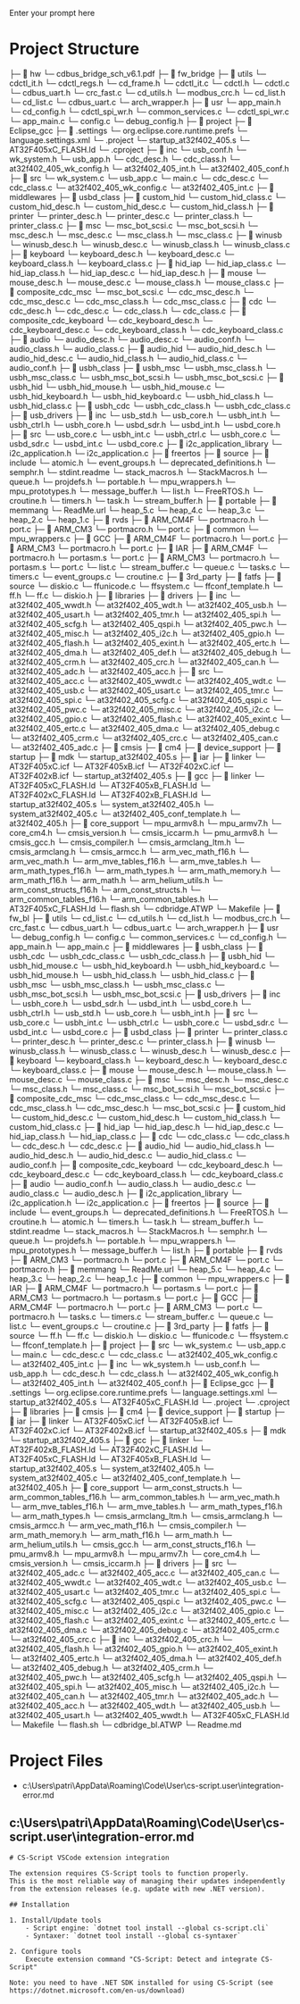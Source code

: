 Enter your prompt here

# Project Structure

├─ 📁 hw
  └─ cdbus_bridge_sch_v6.1.pdf
├─ 📁 fw_bridge
  ├─ 📁 utils
    └─ cdctl_it.h
    └─ cdctl_regs.h
    └─ cd_frame.h
    └─ cdctl_it.c
    └─ cdctl.h
    └─ cdctl.c
    └─ cdbus_uart.h
    └─ crc_fast.c
    └─ cd_utils.h
    └─ modbus_crc.h
    └─ cd_list.h
    └─ cd_list.c
    └─ cdbus_uart.c
    └─ arch_wrapper.h
  ├─ 📁 usr
    └─ app_main.h
    └─ cd_config.h
    └─ cdctl_spi_wr.h
    └─ common_services.c
    └─ cdctl_spi_wr.c
    └─ app_main.c
    └─ config.c
    └─ debug_config.h
  ├─ 📁 project
    ├─ 📁 Eclipse_gcc
      ├─ 📁 .settings
        └─ org.eclipse.core.runtime.prefs
        └─ language.settings.xml
      └─ .project
      └─ startup_at32f402_405.s
      └─ AT32F405xC_FLASH.ld
      └─ .cproject
    ├─ 📁 inc
      └─ usb_conf.h
      └─ wk_system.h
      └─ usb_app.h
      └─ cdc_desc.h
      └─ cdc_class.h
      └─ at32f402_405_wk_config.h
      └─ at32f402_405_int.h
      └─ at32f402_405_conf.h
    ├─ 📁 src
      └─ wk_system.c
      └─ usb_app.c
      └─ main.c
      └─ cdc_desc.c
      └─ cdc_class.c
      └─ at32f402_405_wk_config.c
      └─ at32f402_405_int.c
  ├─ 📁 middlewares
    ├─ 📁 usbd_class
      ├─ 📁 custom_hid
        └─ custom_hid_class.c
        └─ custom_hid_desc.h
        └─ custom_hid_desc.c
        └─ custom_hid_class.h
      ├─ 📁 printer
        └─ printer_desc.h
        └─ printer_desc.c
        └─ printer_class.h
        └─ printer_class.c
      ├─ 📁 msc
        └─ msc_bot_scsi.c
        └─ msc_bot_scsi.h
        └─ msc_desc.h
        └─ msc_desc.c
        └─ msc_class.h
        └─ msc_class.c
      ├─ 📁 winusb
        └─ winusb_desc.h
        └─ winusb_desc.c
        └─ winusb_class.h
        └─ winusb_class.c
      ├─ 📁 keyboard
        └─ keyboard_desc.h
        └─ keyboard_desc.c
        └─ keyboard_class.h
        └─ keyboard_class.c
      ├─ 📁 hid_iap
        └─ hid_iap_class.c
        └─ hid_iap_class.h
        └─ hid_iap_desc.c
        └─ hid_iap_desc.h
      ├─ 📁 mouse
        └─ mouse_desc.h
        └─ mouse_desc.c
        └─ mouse_class.h
        └─ mouse_class.c
      ├─ 📁 composite_cdc_msc
        └─ msc_bot_scsi.c
        └─ cdc_msc_desc.h
        └─ cdc_msc_desc.c
        └─ cdc_msc_class.h
        └─ cdc_msc_class.c
      ├─ 📁 cdc
        └─ cdc_desc.h
        └─ cdc_desc.c
        └─ cdc_class.h
        └─ cdc_class.c
      ├─ 📁 composite_cdc_keyboard
        └─ cdc_keyboard_desc.h
        └─ cdc_keyboard_desc.c
        └─ cdc_keyboard_class.h
        └─ cdc_keyboard_class.c
      ├─ 📁 audio
        └─ audio_desc.h
        └─ audio_desc.c
        └─ audio_conf.h
        └─ audio_class.h
        └─ audio_class.c
      ├─ 📁 audio_hid
        └─ audio_hid_desc.h
        └─ audio_hid_desc.c
        └─ audio_hid_class.h
        └─ audio_hid_class.c
        └─ audio_conf.h
    ├─ 📁 usbh_class
      ├─ 📁 usbh_msc
        └─ usbh_msc_class.h
        └─ usbh_msc_class.c
        └─ usbh_msc_bot_scsi.h
        └─ usbh_msc_bot_scsi.c
      ├─ 📁 usbh_hid
        └─ usbh_hid_mouse.h
        └─ usbh_hid_mouse.c
        └─ usbh_hid_keyboard.h
        └─ usbh_hid_keyboard.c
        └─ usbh_hid_class.h
        └─ usbh_hid_class.c
      ├─ 📁 usbh_cdc
        └─ usbh_cdc_class.h
        └─ usbh_cdc_class.c
    ├─ 📁 usb_drivers
      ├─ 📁 inc
        └─ usb_std.h
        └─ usb_core.h
        └─ usbh_int.h
        └─ usbh_ctrl.h
        └─ usbh_core.h
        └─ usbd_sdr.h
        └─ usbd_int.h
        └─ usbd_core.h
      ├─ 📁 src
        └─ usb_core.c
        └─ usbh_int.c
        └─ usbh_ctrl.c
        └─ usbh_core.c
        └─ usbd_sdr.c
        └─ usbd_int.c
        └─ usbd_core.c
    ├─ 📁 i2c_application_library
      └─ i2c_application.h
      └─ i2c_application.c
    ├─ 📁 freertos
      ├─ 📁 source
        ├─ 📁 include
          └─ atomic.h
          └─ event_groups.h
          └─ deprecated_definitions.h
          └─ semphr.h
          └─ stdint.readme
          └─ stack_macros.h
          └─ StackMacros.h
          └─ queue.h
          └─ projdefs.h
          └─ portable.h
          └─ mpu_wrappers.h
          └─ mpu_prototypes.h
          └─ message_buffer.h
          └─ list.h
          └─ FreeRTOS.h
          └─ croutine.h
          └─ timers.h
          └─ task.h
          └─ stream_buffer.h
        ├─ 📁 portable
          ├─ 📁 memmang
            └─ ReadMe.url
            └─ heap_5.c
            └─ heap_4.c
            └─ heap_3.c
            └─ heap_2.c
            └─ heap_1.c
          ├─ 📁 rvds
            ├─ 📁 ARM_CM4F
              └─ portmacro.h
              └─ port.c
            ├─ 📁 ARM_CM3
              └─ portmacro.h
              └─ port.c
          ├─ 📁 common
            └─ mpu_wrappers.c
          ├─ 📁 GCC
            ├─ 📁 ARM_CM4F
              └─ portmacro.h
              └─ port.c
            ├─ 📁 ARM_CM3
              └─ portmacro.h
              └─ port.c
          ├─ 📁 IAR
            ├─ 📁 ARM_CM4F
              └─ portmacro.h
              └─ portasm.s
              └─ port.c
            ├─ 📁 ARM_CM3
              └─ portmacro.h
              └─ portasm.s
              └─ port.c
        └─ list.c
        └─ stream_buffer.c
        └─ queue.c
        └─ tasks.c
        └─ timers.c
        └─ event_groups.c
        └─ croutine.c
    ├─ 📁 3rd_party
      ├─ 📁 fatfs
        ├─ 📁 source
          └─ diskio.c
          └─ ffunicode.c
          └─ ffsystem.c
          └─ ffconf_template.h
          └─ ff.h
          └─ ff.c
          └─ diskio.h
  ├─ 📁 libraries
    ├─ 📁 drivers
      ├─ 📁 inc
        └─ at32f402_405_wwdt.h
        └─ at32f402_405_wdt.h
        └─ at32f402_405_usb.h
        └─ at32f402_405_usart.h
        └─ at32f402_405_tmr.h
        └─ at32f402_405_spi.h
        └─ at32f402_405_scfg.h
        └─ at32f402_405_qspi.h
        └─ at32f402_405_pwc.h
        └─ at32f402_405_misc.h
        └─ at32f402_405_i2c.h
        └─ at32f402_405_gpio.h
        └─ at32f402_405_flash.h
        └─ at32f402_405_exint.h
        └─ at32f402_405_ertc.h
        └─ at32f402_405_dma.h
        └─ at32f402_405_def.h
        └─ at32f402_405_debug.h
        └─ at32f402_405_crm.h
        └─ at32f402_405_crc.h
        └─ at32f402_405_can.h
        └─ at32f402_405_adc.h
        └─ at32f402_405_acc.h
      ├─ 📁 src
        └─ at32f402_405_acc.c
        └─ at32f402_405_wwdt.c
        └─ at32f402_405_wdt.c
        └─ at32f402_405_usb.c
        └─ at32f402_405_usart.c
        └─ at32f402_405_tmr.c
        └─ at32f402_405_spi.c
        └─ at32f402_405_scfg.c
        └─ at32f402_405_qspi.c
        └─ at32f402_405_pwc.c
        └─ at32f402_405_misc.c
        └─ at32f402_405_i2c.c
        └─ at32f402_405_gpio.c
        └─ at32f402_405_flash.c
        └─ at32f402_405_exint.c
        └─ at32f402_405_ertc.c
        └─ at32f402_405_dma.c
        └─ at32f402_405_debug.c
        └─ at32f402_405_crm.c
        └─ at32f402_405_crc.c
        └─ at32f402_405_can.c
        └─ at32f402_405_adc.c
    ├─ 📁 cmsis
      ├─ 📁 cm4
        ├─ 📁 device_support
          ├─ 📁 startup
            ├─ 📁 mdk
              └─ startup_at32f402_405.s
            ├─ 📁 iar
              ├─ 📁 linker
                └─ AT32F405xC.icf
                └─ AT32F405xB.icf
                └─ AT32F402xC.icf
                └─ AT32F402xB.icf
              └─ startup_at32f402_405.s
            ├─ 📁 gcc
              ├─ 📁 linker
                └─ AT32F405xC_FLASH.ld
                └─ AT32F405xB_FLASH.ld
                └─ AT32F402xC_FLASH.ld
                └─ AT32F402xB_FLASH.ld
              └─ startup_at32f402_405.s
          └─ system_at32f402_405.h
          └─ system_at32f402_405.c
          └─ at32f402_405_conf_template.h
          └─ at32f402_405.h
        ├─ 📁 core_support
          └─ mpu_armv8.h
          └─ mpu_armv7.h
          └─ core_cm4.h
          └─ cmsis_version.h
          └─ cmsis_iccarm.h
          └─ pmu_armv8.h
          └─ cmsis_gcc.h
          └─ cmsis_compiler.h
          └─ cmsis_armclang_ltm.h
          └─ cmsis_armclang.h
          └─ cmsis_armcc.h
          └─ arm_vec_math_f16.h
          └─ arm_vec_math.h
          └─ arm_mve_tables_f16.h
          └─ arm_mve_tables.h
          └─ arm_math_types_f16.h
          └─ arm_math_types.h
          └─ arm_math_memory.h
          └─ arm_math_f16.h
          └─ arm_math.h
          └─ arm_helium_utils.h
          └─ arm_const_structs_f16.h
          └─ arm_const_structs.h
          └─ arm_common_tables_f16.h
          └─ arm_common_tables.h
  └─ AT32F405xC_FLASH.ld
  └─ flash.sh
  └─ cdbridge.ATWP
  └─ Makefile
├─ 📁 fw_bl
  ├─ 📁 utils
    └─ cd_list.c
    └─ cd_utils.h
    └─ cd_list.h
    └─ modbus_crc.h
    └─ crc_fast.c
    └─ cdbus_uart.h
    └─ cdbus_uart.c
    └─ arch_wrapper.h
  ├─ 📁 usr
    └─ debug_config.h
    └─ config.c
    └─ common_services.c
    └─ cd_config.h
    └─ app_main.h
    └─ app_main.c
  ├─ 📁 middlewares
    ├─ 📁 usbh_class
      ├─ 📁 usbh_cdc
        └─ usbh_cdc_class.c
        └─ usbh_cdc_class.h
      ├─ 📁 usbh_hid
        └─ usbh_hid_mouse.c
        └─ usbh_hid_keyboard.h
        └─ usbh_hid_keyboard.c
        └─ usbh_hid_mouse.h
        └─ usbh_hid_class.h
        └─ usbh_hid_class.c
      ├─ 📁 usbh_msc
        └─ usbh_msc_class.h
        └─ usbh_msc_class.c
        └─ usbh_msc_bot_scsi.h
        └─ usbh_msc_bot_scsi.c
    ├─ 📁 usb_drivers
      ├─ 📁 inc
        └─ usbh_core.h
        └─ usbd_sdr.h
        └─ usbd_int.h
        └─ usbd_core.h
        └─ usbh_ctrl.h
        └─ usb_std.h
        └─ usb_core.h
        └─ usbh_int.h
      ├─ 📁 src
        └─ usb_core.c
        └─ usbh_int.c
        └─ usbh_ctrl.c
        └─ usbh_core.c
        └─ usbd_sdr.c
        └─ usbd_int.c
        └─ usbd_core.c
    ├─ 📁 usbd_class
      ├─ 📁 printer
        └─ printer_class.c
        └─ printer_desc.h
        └─ printer_desc.c
        └─ printer_class.h
      ├─ 📁 winusb
        └─ winusb_class.h
        └─ winusb_class.c
        └─ winusb_desc.h
        └─ winusb_desc.c
      ├─ 📁 keyboard
        └─ keyboard_class.h
        └─ keyboard_desc.h
        └─ keyboard_desc.c
        └─ keyboard_class.c
      ├─ 📁 mouse
        └─ mouse_desc.h
        └─ mouse_class.h
        └─ mouse_desc.c
        └─ mouse_class.c
      ├─ 📁 msc
        └─ msc_desc.h
        └─ msc_desc.c
        └─ msc_class.h
        └─ msc_class.c
        └─ msc_bot_scsi.h
        └─ msc_bot_scsi.c
      ├─ 📁 composite_cdc_msc
        └─ cdc_msc_class.c
        └─ cdc_msc_desc.c
        └─ cdc_msc_class.h
        └─ cdc_msc_desc.h
        └─ msc_bot_scsi.c
      ├─ 📁 custom_hid
        └─ custom_hid_desc.c
        └─ custom_hid_desc.h
        └─ custom_hid_class.h
        └─ custom_hid_class.c
      ├─ 📁 hid_iap
        └─ hid_iap_desc.h
        └─ hid_iap_desc.c
        └─ hid_iap_class.h
        └─ hid_iap_class.c
      ├─ 📁 cdc
        └─ cdc_class.c
        └─ cdc_class.h
        └─ cdc_desc.h
        └─ cdc_desc.c
      ├─ 📁 audio_hid
        └─ audio_hid_class.h
        └─ audio_hid_desc.h
        └─ audio_hid_desc.c
        └─ audio_hid_class.c
        └─ audio_conf.h
      ├─ 📁 composite_cdc_keyboard
        └─ cdc_keyboard_desc.h
        └─ cdc_keyboard_desc.c
        └─ cdc_keyboard_class.h
        └─ cdc_keyboard_class.c
      ├─ 📁 audio
        └─ audio_conf.h
        └─ audio_class.h
        └─ audio_desc.c
        └─ audio_class.c
        └─ audio_desc.h
    ├─ 📁 i2c_application_library
      └─ i2c_application.h
      └─ i2c_application.c
    ├─ 📁 freertos
      ├─ 📁 source
        ├─ 📁 include
          └─ event_groups.h
          └─ deprecated_definitions.h
          └─ FreeRTOS.h
          └─ croutine.h
          └─ atomic.h
          └─ timers.h
          └─ task.h
          └─ stream_buffer.h
          └─ stdint.readme
          └─ stack_macros.h
          └─ StackMacros.h
          └─ semphr.h
          └─ queue.h
          └─ projdefs.h
          └─ portable.h
          └─ mpu_wrappers.h
          └─ mpu_prototypes.h
          └─ message_buffer.h
          └─ list.h
        ├─ 📁 portable
          ├─ 📁 rvds
            ├─ 📁 ARM_CM3
              └─ portmacro.h
              └─ port.c
            ├─ 📁 ARM_CM4F
              └─ port.c
              └─ portmacro.h
          ├─ 📁 memmang
            └─ ReadMe.url
            └─ heap_5.c
            └─ heap_4.c
            └─ heap_3.c
            └─ heap_2.c
            └─ heap_1.c
          ├─ 📁 common
            └─ mpu_wrappers.c
          ├─ 📁 IAR
            ├─ 📁 ARM_CM4F
              └─ portmacro.h
              └─ portasm.s
              └─ port.c
            ├─ 📁 ARM_CM3
              └─ portmacro.h
              └─ portasm.s
              └─ port.c
          ├─ 📁 GCC
            ├─ 📁 ARM_CM4F
              └─ portmacro.h
              └─ port.c
            ├─ 📁 ARM_CM3
              └─ port.c
              └─ portmacro.h
        └─ tasks.c
        └─ timers.c
        └─ stream_buffer.c
        └─ queue.c
        └─ list.c
        └─ event_groups.c
        └─ croutine.c
    ├─ 📁 3rd_party
      ├─ 📁 fatfs
        ├─ 📁 source
          └─ ff.h
          └─ ff.c
          └─ diskio.h
          └─ diskio.c
          └─ ffunicode.c
          └─ ffsystem.c
          └─ ffconf_template.h
  ├─ 📁 project
    ├─ 📁 src
      └─ wk_system.c
      └─ usb_app.c
      └─ main.c
      └─ cdc_desc.c
      └─ cdc_class.c
      └─ at32f402_405_wk_config.c
      └─ at32f402_405_int.c
    ├─ 📁 inc
      └─ wk_system.h
      └─ usb_conf.h
      └─ usb_app.h
      └─ cdc_desc.h
      └─ cdc_class.h
      └─ at32f402_405_wk_config.h
      └─ at32f402_405_int.h
      └─ at32f402_405_conf.h
    ├─ 📁 Eclipse_gcc
      ├─ 📁 .settings
        └─ org.eclipse.core.runtime.prefs
        └─ language.settings.xml
      └─ startup_at32f402_405.s
      └─ AT32F405xC_FLASH.ld
      └─ .project
      └─ .cproject
  ├─ 📁 libraries
    ├─ 📁 cmsis
      ├─ 📁 cm4
        ├─ 📁 device_support
          ├─ 📁 startup
            ├─ 📁 iar
              ├─ 📁 linker
                └─ AT32F405xC.icf
                └─ AT32F405xB.icf
                └─ AT32F402xC.icf
                └─ AT32F402xB.icf
              └─ startup_at32f402_405.s
            ├─ 📁 mdk
              └─ startup_at32f402_405.s
            ├─ 📁 gcc
              ├─ 📁 linker
                └─ AT32F402xB_FLASH.ld
                └─ AT32F402xC_FLASH.ld
                └─ AT32F405xC_FLASH.ld
                └─ AT32F405xB_FLASH.ld
              └─ startup_at32f402_405.s
          └─ system_at32f402_405.h
          └─ system_at32f402_405.c
          └─ at32f402_405_conf_template.h
          └─ at32f402_405.h
        ├─ 📁 core_support
          └─ arm_const_structs.h
          └─ arm_common_tables_f16.h
          └─ arm_common_tables.h
          └─ arm_vec_math.h
          └─ arm_mve_tables_f16.h
          └─ arm_mve_tables.h
          └─ arm_math_types_f16.h
          └─ arm_math_types.h
          └─ cmsis_armclang_ltm.h
          └─ cmsis_armclang.h
          └─ cmsis_armcc.h
          └─ arm_vec_math_f16.h
          └─ cmsis_compiler.h
          └─ arm_math_memory.h
          └─ arm_math_f16.h
          └─ arm_math.h
          └─ arm_helium_utils.h
          └─ cmsis_gcc.h
          └─ arm_const_structs_f16.h
          └─ pmu_armv8.h
          └─ mpu_armv8.h
          └─ mpu_armv7.h
          └─ core_cm4.h
          └─ cmsis_version.h
          └─ cmsis_iccarm.h
    ├─ 📁 drivers
      ├─ 📁 src
        └─ at32f402_405_adc.c
        └─ at32f402_405_acc.c
        └─ at32f402_405_can.c
        └─ at32f402_405_wwdt.c
        └─ at32f402_405_wdt.c
        └─ at32f402_405_usb.c
        └─ at32f402_405_usart.c
        └─ at32f402_405_tmr.c
        └─ at32f402_405_spi.c
        └─ at32f402_405_scfg.c
        └─ at32f402_405_qspi.c
        └─ at32f402_405_pwc.c
        └─ at32f402_405_misc.c
        └─ at32f402_405_i2c.c
        └─ at32f402_405_gpio.c
        └─ at32f402_405_flash.c
        └─ at32f402_405_exint.c
        └─ at32f402_405_ertc.c
        └─ at32f402_405_dma.c
        └─ at32f402_405_debug.c
        └─ at32f402_405_crm.c
        └─ at32f402_405_crc.c
      ├─ 📁 inc
        └─ at32f402_405_crc.h
        └─ at32f402_405_flash.h
        └─ at32f402_405_gpio.h
        └─ at32f402_405_exint.h
        └─ at32f402_405_ertc.h
        └─ at32f402_405_dma.h
        └─ at32f402_405_def.h
        └─ at32f402_405_debug.h
        └─ at32f402_405_crm.h
        └─ at32f402_405_pwc.h
        └─ at32f402_405_scfg.h
        └─ at32f402_405_qspi.h
        └─ at32f402_405_spi.h
        └─ at32f402_405_misc.h
        └─ at32f402_405_i2c.h
        └─ at32f402_405_can.h
        └─ at32f402_405_tmr.h
        └─ at32f402_405_adc.h
        └─ at32f402_405_acc.h
        └─ at32f402_405_wdt.h
        └─ at32f402_405_usb.h
        └─ at32f402_405_usart.h
        └─ at32f402_405_wwdt.h
  └─ AT32F405xC_FLASH.ld
  └─ Makefile
  └─ flash.sh
  └─ cdbridge_bl.ATWP
└─ Readme.md


# Project Files

- c:\Users\patri\AppData\Roaming\Code\User\cs-script.user\integration-error.md

## c:\Users\patri\AppData\Roaming\Code\User\cs-script.user\integration-error.md
```
# CS-Script VSCode extension integration

The extension requires CS-Script tools to function properly.
This is the most reliable way of managing their updates independently from the extension releases (e.g. update with new .NET version).

## Installation

1. Install/Update tools
    - Script engine: `dotnet tool install --global cs-script.cli`
    - Syntaxer: `dotnet tool install --global cs-syntaxer`

2. Configure tools
    Execute extension command "CS-Script: Detect and integrate CS-Script"

Note: you need to have .NET SDK installed for using CS-Script (see https://dotnet.microsoft.com/en-us/download)

```

